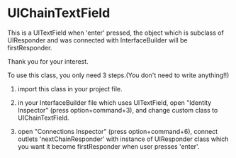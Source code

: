 UIChainTextField
================

This is a UITextField when 'enter' pressed, the object which is subclass of UIResponder and was connected with InterfaceBuilder will be firstResponder.

Thank you for your interest.

To use this class, you only need 3 steps.(You don't need to write anything!!)

1. import this class in your project file.
  
2. in your InterfaceBuilder file which uses UITextField, open "Identity Inspector" (press option+command+3), and change custom class to UIChainTextField.
    
3. open "Connections Inspector" (press option+command+6), connect outlets 'nextChainResponder' 
        with instance of UIResponder class which you want it become firstResponder when user presses 'enter'.
